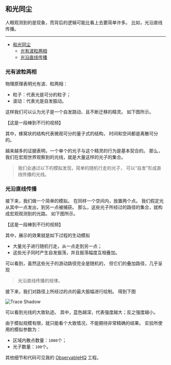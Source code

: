 ## 和光同尘

人眼观测到的是现象，而背后的逻辑可能比看上去要简单许多。
比如，光沿直线传播。

---

- [和光同尘](#和光同尘)
  - [光有波粒两相](#光有波粒两相)
  - [光沿直线传播](#光沿直线传播)

### 光有波粒两相

物理原理表明光有波、粒两相：

- 粒子：代表光是可分的粒子；
- 波动：代表光是自发振动。

这样我们可以认为光子是一个自发跳动、且不断迁移的精灵。
如下图所示。

【这是一段棒到不行的视频】

其中，蜂窝状的结构代表微观可分的量子式的结构，
时间和空间都是离散可分的。

越来越多的证据表明，一个单个的光子与这个精灵的行为是基本契合的。
那么，我们在宏观世界观察到的光线，就是大量这样的光子的集合。

> 我们会通过以下的模拟发现，简单的随机行走的光子，
> 可以“自发”形成直线传播的光线。

### 光沿直线传播

接下来，我们做一个简单的模拟。
在同样一个空间内，放置两个点。
我们假定光从其中一点发出，到另一点被捕获。
那么，这些光子所经过的路径的集合，就构成宏观观测到的光路。
如下图所示。

【这是一段棒到不行的视频】

其中，展示的效果就是如下过程的生动模拟

- 大量光子进行随机行走，从一点走到另一点；
- 这些光子同时产生自发振荡，并且振荡幅度互相叠加。

可以看到，虽然这些光子的游动路径完全是随机的，
但它们的叠加路径，几乎呈现

> 光沿直线传播的规律。

接下来，我们对路径上所经过的点的最大振幅进行绘制。
得到下图

![Trace Shadow](TraceShadow.png)

可以看到光线的大致轨迹。
其中，蓝色越深，代表强度越大；反之强度越小。

由于模拟规模有限，就只能看个大致情况，不能期待非常精确的结果。
实验所使用的模拟参数为：

- 区域内散点数量：`1000`个；
- 光子数量：`100`个。

其他细节和代码可见我的
[ObservableHQ](https://observablehq.com/@listenzcc/path-of-light "ObservableHQ") 工程。